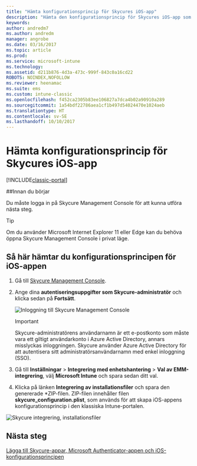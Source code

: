 ```yaml
---
title: "Hämta konfigurationsprincip för Skycures iOS-app"
description: "Hämta den konfigurationsprincip för Skycures iOS-app som ska användas när Skycure iOS-app distribueras till slutanvändarna."
keywords: 
author: andredm7
ms.author: andredm
manager: angrobe
ms.date: 03/16/2017
ms.topic: article
ms.prod: 
ms.service: microsoft-intune
ms.technology: 
ms.assetid: d211b876-4d3a-473c-999f-843c0a16cd22
ROBOTS: NOINDEX,NOFOLLOW
ms.reviewer: heenamac
ms.suite: ems
ms.custom: intune-classic
ms.openlocfilehash: f452ca2305b83ee106827a7dca4b02a90910a289
ms.sourcegitcommit: 1a54bdf22786aea1cf1b497d54024470e1024aeb
ms.translationtype: HT
ms.contentlocale: sv-SE
ms.lasthandoff: 10/10/2017
---
```

# <a name="download-skycure-ios-app-configuration-policy"></a>Hämta konfigurationsprincip för Skycures iOS-app

[!INCLUDE[classic-portal](../includes/classic-portal.md)]

##<a name="before-you-begin"></a>Innan du börjar

Du måste logga in på Skycure Management Console för att kunna utföra nästa steg.

> [!TIP] 
> Om du använder Microsoft Internet Explorer 11 eller Edge kan du behöva öppna Skycure Management Console i privat läge.

## <a name="to-download-the-ios-app-configuration-policy"></a>Så här hämtar du konfigurationsprincipen för iOS-appen

1.  Gå till [Skycure Management Console](https://aad.skycure.com).

2.  Ange dina **autentiseringsuppgifter som Skycure-administratör** och klicka sedan på **Fortsätt**.

    ![Inloggning till Skycure Management Console](../media/mtp/skycure-ios-app-1.png)

    > [!IMPORTANT] 
    > Skycure-administratörens användarnamn är ett e-postkonto som måste vara ett giltigt användarkonto i Azure Active Directory, annars misslyckas inloggningen. Skycure använder Azure Active Directory för att autentisera sitt administratörsanvändarnamn med enkel inloggning (SSO).

3.  Gå till **Inställningar** &gt; **Integrering med enhetshantering** &gt; **Val av EMM-integrering**, välj **Microsoft Intune** och spara sedan ditt val.

2.  Klicka på länken **Integrering av installationsfiler** och spara den genererade \*ZIP-filen. ZIP-filen innehåller filen **skycure\_configuration.plist**, som används för att skapa iOS-appens konfigurationsprincip i den klassiska Intune-portalen.

![Skycure integrering, installationsfiler](../media/mtp/skycure-ios-app-2.png)

## <a name="next-steps"></a>Nästa steg

[Lägga till Skycure-appar, Microsoft Authenticator-appen och iOS-konfigurationsprincipen](/intune-classic/deploy-use/add-skycure-apps-microsoft-authenticator-and-ios-app-configuration-policy)
